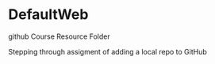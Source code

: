 # DefaultWeb
github Course Resource Folder 

Stepping through assigment of adding a local repo to GitHub
